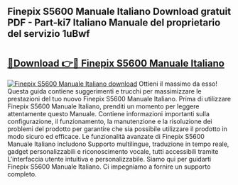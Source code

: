 ## Finepix S5600 Manuale Italiano Download gratuit PDF - Part-ki7 Italiano Manuale del proprietario del servizio 1uBwf

# <h2><a href="http://dfe7gj.blite.top/?on=Finepix+S5600+Manuale+Italiano">🔗Download 👉🔴 Finepix S5600 Manuale Italiano</a></h2>

[![Finepix S5600 Manuale Italiano download](https://i.imgur.com/lujVjoI.png)](http://dfe7gj.blite.top/?on=Finepix+S5600+Manuale+Italiano)
Ottieni il massimo da esso! Questa guida contiene suggerimenti e trucchi per massimizzare le prestazioni del tuo nuovo Finepix S5600 Manuale Italiano. Prima di utilizzare Finepix S5600 Manuale Italiano, prenditi un momento per leggere attentamente questo Manuale. Contiene informazioni importanti sulla configurazione, il funzionamento, la manutenzione e la risoluzione dei problemi del prodotto per garantire che sia possibile utilizzare il prodotto in modo sicuro ed efficace. Le funzionalità avanzate di Finepix S5600 Manuale Italiano includono Supporto multilingue, traduzione in tempo reale, gadget personalizzabili e riconoscimento vocale, tutti accessibili tramite L'interfaccia utente intuitiva e personalizzabile. Siamo qui per guidarti Finepix S5600 Manuale Italiano. Ci impegniamo a fornire un supporto completo.
